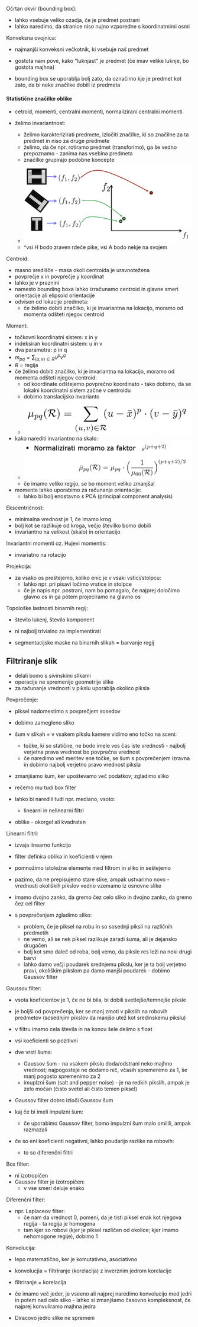 Očrtan okvir (bounding box):
- lahko vsebuje veliko ozadja, če je predmet postrani
- lahko naredimo, da stranice niso nujno vzporedne s koordinatmimi osmi

Konveksna ovojnica:
- najmanjši konveksni večkotnik, ki vsebuje naš predmet
- gostota nam pove, kako "luknjast" je predmet (če imav velike luknje, bo gostota majhna)

- bounding box se uporablja bolj zato, da označimo kje je predmet kot zato, da bi neke značilke dobili iz predmeta

#### Statistične značilke oblike

- cetroid, momenti, centralni momenti, normalizirani centralni momenti

- želimo invariantnost:
	- želimo karakterizirati predmete, izločiti značilke, ki so značilne za ta predmet in niso za druge predmete
	- želimo, da če npr. rotiramo predmet (transforimo), ga še vedno prepoznamo - zanima nas vsebina predmeta
	- značilke grupirajo podobne koncepte
	- ![400](../../Images4/Pasted%20image%2020251028153144.png)
	- ^vsi H bodo zraven rdeče pike, vsi A bodo nekje na svojem

Centroid:
- masno središče - masa okoli centroida je uravnotežena
- povprečje x in povprečje y koordinat
- lahko je v praznini
- namesto bounding boxa lahko izračunamo centroid in glavne smeri orientacije ali elipsoid orientacije
- odvisen od lokacije predmeta:
	- če želimo dobiti značilko, ki je invariantna na lokacijo, moramo od momenta odšteti njegov centroid

Moment:
- točkovni koordinatni sistem: x in y
- indeksiran koordinatni sistem: u in v
- dva parametra: p in q
- $m_{pq} = \sum_{(u,v) \in R}{u^p v^q}$
- $R$ = regija
- če želimo dobiti značilko, ki je invariantna na lokacijo, moramo od momenta odšteti njegov centroid:
	- od koordinate odštejemo povprečno koordinato - tako dobimo, da se lokalni koordinatni sistem začne v centroidu
	- dobimo translacijsko invarianto
	- ![400](../../Images4/Pasted%20image%2020251028154323.png)
- kako narediti invariantno na skalo:
	- ![500](../../Images4/Pasted%20image%2020251028154504.png)
	- če imamo veliko regijo, se bo moment veliko zmanjšal
- momente lahko uporabimo za računanje orientacije:
	- lahko bi bolj enostavno s PCA (principal component analysis)

Ekscentričnost:
- minimalna vrednost je 1, če imamo krog
- bolj kot se razlikuje od kroga, večjo številko bomo dobili
- invariantno na velikost (skalo) in orientacijo

Invariantni momenti oz. Hujevi momentis:
- invariatno na rotacijo

Projekcija:
- za vsako os preštejemo, koliko enic je v vsaki vstici/stolpcu:
	- lahko npr. pri pisavi ločimo vrstice in stolpce
	- če je napis npr. postrani, nam bo pomagalo, če najprej določimo glavno os in ga potem projeciramo na glavno os

Topološke lastnosti binarnih regij:
- število lukenj, število komponent
- ni najbolj trivialno za implementirati

- segmentacijske maske na binarnih slikah = barvanje regij
## Filtriranje slik

- delali bomo s sivinskimi slikami
- operacije ne spremenijo geometrije slike
- za računanje vrednosti v pikslu uporablja okolico piksla

Povprečenje:
- piksel nadomestimo s povprečjem sosedov
- dobimo zamegleno sliko
- šum v slikah = v vsakem pikslu kamere vidimo eno točko na sceni:
	- točke, ki so statične, ne bodo imele ves čas iste vrednosti - najbolj verjetna prava vrednost bo povprečna vrednost
	- če naredimo več meritev ene točke, se šum s povprečenjem izravna in dobimo najbolj verjetno pravo vrednost piksla
- zmanjšamo šum, ker upoštevamo več podatkov; zgladimo sliko
- rečemo mu tudi box filter
- lahko bi naredili tudi npr. mediano, vsoto:
	- linearni in nelinearni filtri

- oblike - okorgel ali kvadraten

Linearni filtri:
- izvaja linearno funkcijo
- filter definira oblika in koeficienti v njem
- pomnožimo istoležne elemente med filtrom in sliko in seštejemo
- pazimo, da ne prepisujemo stare slike, ampak ustvarimo novo - vrednosti okoliških pikslov vedno vzemamo iz osnovne slike
- imamo dvojno zanko, da gremo čez celo sliko in dvojno zanko, da gremo čez cel filter

- s povprečenjem zgladimo sliko:
	- problem, če je piksel na robu in so sosednji piksli na različnih predmetih
	- ne vemo, ali se nek piksel razlikuje zaradi šuma, ali je dejansko drugačen
	- bolj kot smo daleč od roba, bolj vemo, da piksle res leži na neki drugi barvi
	- lahko damo večji poudarek srednjemu pikslu, ker je ta bolj verjetno pravi, okoliškim pikslom pa damo manjši poudarek - dobimo Gaussov filter

Gaussov filter:
- vsota koeficientov je 1, če ne bi bila, bi dobili svetlejše/temnejše piksle
- je boljši od povprečenja, ker se manj zmoti v pikslih na robovih predmetov (sosednjim pikslov da manjšo utež kot sredinskemu pikslu)
- v filtru imamo cela števila in na koncu šele delimo s float
- vsi koeficienti so pozitivni

- dve vrsti šuma:
	- Gaussov šum - na vsakem pikslu doda/odstrani neko majhno vrednost; najpogosteje ne dodamo nič, včasih spremenimo za 1, še manj pogosto spremenimo za 2
	- imuplzni šum (salt and pepper noise) - je na redkih pikslih, ampak je zelo močan (čisto svetel ali čisto temen piksel)

- Gaussov filter dobro izloči Gaussov šum
- kaj če bi imeli impulzni šum:
	- če uporabimo Gaussov filter, bomo impulzni šum malo omilili, ampak razmazali

- če so eni koeficienti negativni, lahko poudarijo razlike na robovih:
	- to so diferenčni filtri

Box filter:
- ni izotropičen
- Gaussov filter je izotropičen:
	- v vse smeri deluje enako

Diferenčni filter:
- npr. Laplaceov filter:
	- če nam da vrednost 0, pomeni, da je tisti piksel enak kot njegova regija - ta regija je homogena
	- tam kjer so robovi (kjer je piksel različen od okolice; kjer imamo nehomogone regije), dobimo 1

Konvolucija:
- lepo matematično, ker je komutativno, asociativno
- konvolucjia = filtriranje (korelacija) z inverznim jedrom korelacije
- filtriranje = korelacija
- če imamo več jeder, je vseeno ali najprej naredimo konvolucijo med jedri in potem nad celo sliko - lahko si zmanjšamo časovno kompleksnost, če najprej konvuliramo majhna jedra

- Diracovo jedro slike ne spremeni